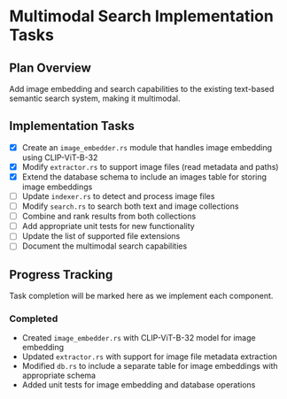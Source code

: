 # Multimodal Search Implementation Tasks

## Plan Overview
Add image embedding and search capabilities to the existing text-based semantic search system, making it multimodal.

## Implementation Tasks
- [x] Create an `image_embedder.rs` module that handles image embedding using CLIP-ViT-B-32
- [x] Modify `extractor.rs` to support image files (read metadata and paths)
- [x] Extend the database schema to include an images table for storing image embeddings
- [ ] Update `indexer.rs` to detect and process image files
- [ ] Modify `search.rs` to search both text and image collections
- [ ] Combine and rank results from both collections
- [ ] Add appropriate unit tests for new functionality
- [ ] Update the list of supported file extensions
- [ ] Document the multimodal search capabilities

## Progress Tracking
Task completion will be marked here as we implement each component.

### Completed
- Created `image_embedder.rs` with CLIP-ViT-B-32 model for image embedding
- Updated `extractor.rs` with support for image file metadata extraction
- Modified `db.rs` to include a separate table for image embeddings with appropriate schema
- Added unit tests for image embedding and database operations 